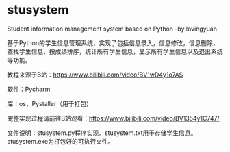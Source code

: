 # stusystem
Student information management system based on Python -by lovingyuan

基于Python的学生信息管理系统，实现了包括信息录入，信息修改，信息删除，查找学生信息，按成绩排序，统计所有学生信息，显示所有学生信息以及退出系统等功能。

教程来源于B站：https://www.bilibili.com/video/BV1wD4y1o7AS

软件：Pycharm

库：os，Pystaller（用于打包）

完整实现过程请前往B站观看：https://www.bilibili.com/video/BV1354y1C747/

文件说明：stusystem.py程序实现。stusystem.txt用于存储学生信息。stusystem.exe为打包好的可执行文件。
